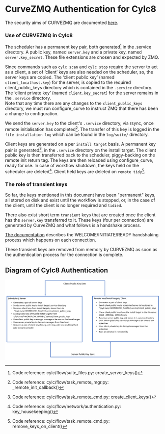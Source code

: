 # CurveZMQ Authentication for Cylc8

The security aims of CURVEZMQ are documented
[here](http://curvezmq.org/page:read-the-docs#toc3).

### Use of CURVEZMQ in Cylc8

The scheduler has a permanent key pair, both generated[^1] in the .service
directory. A public key, named `server.key` and a private key, named
`server.key_secret`. These file extensions are chosen and expected by ZMQ.

Since commands such as `cylc scan` and `cylc stop` require the server to act as
a client, a set of ‘client’ keys are also needed on the scheduler, so, the
server keys are copied. The ‘client public key’ (named `client_localhost.key`)
for the server, is copied to the required client_public_keys directory which
is contained in the `.service` directory.
The ‘client private key’ (named `client.key_secret`) for the server remains in
the `.service` directory.  
Note that any time there are any changes to the `client_public_keys` directory,
we must run configure_curve to instruct ZMQ that there has been a change to
configuration.

We send the `server.key` to the client's `.service` directory, via rsync, once
remote initialisation has completed[^2]. The transfer of this key is logged in
the `file installation log` which can be found in the `log/suite/` directory.

Client keys are generated on a per `install target` basis. A permanent key pair
is generated[^3], in the `.service` directory on the install target. 
The client public key is then transferred back to the scheduler, piggy-backing
on the remote init return tag. 
The keys are then reloaded using configure_curve, ready for use.
In case of workflow shutdown, the keys held on the scheduler are deleted[^4].
Client held keys are deleted on `remote tidy`[^5].

### The role of transient keys
So far, the keys mentioned in this document have been "permanent" keys, all 
stored on disk and exist until the workflow is stopped, or, in the case of the
client, until the client is no longer required and `tidied`.  

There also exist short term `transient` keys that are created once the client
has the `server.key` transferred to it. These keys (four per connection) are 
generated by CurveZMQ and what follows is a handshake process. 

[The documentation](http://curvezmq.org/page:read-the-docs#toc9) describes the 
WELCOME/INITIATE/READY handshaking process which happens on each connection.

These transient keys are removed from memory by CURVEZMQ as soon as the
authentication process for the connection is complete.

## Diagram of Cylc8 Authentication 

![Cylc-8 Authentication](img/cylc-8-authentication.png "Cylc-8 Authentication")


[^1]: Code reference: cylc/flow/suite_files.py: create_server_keys()
[^2]: Code reference: cylc/flow/task_remote_mgr.py: _remote_init_callback()
[^3]: Code reference: cylc/flow/task_remote_cmd.py: create_client_keys()
[^4]: Code reference: cylc/flow/network/authentication.py: key_housekeeping()
[^5]: Code reference: cylc/flow/task_remote_cmd.py: remove_keys_on_client()